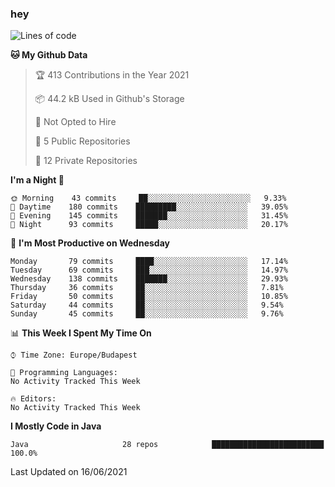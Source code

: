 ### hey

<!--START_SECTION:waka-->
![Lines of code](https://img.shields.io/badge/From%20Hello%20World%20I%27ve%20Written-45756%20lines%20of%20code-blue)

**🐱 My Github Data** 

> 🏆 413 Contributions in the Year 2021
 > 
> 📦 44.2 kB Used in Github's Storage 
 > 
> 🚫 Not Opted to Hire
 > 
> 📜 5 Public Repositories 
 > 
> 🔑 12 Private Repositories  
 > 
**I'm a Night 🦉** 

```text
🌞 Morning    43 commits     ██░░░░░░░░░░░░░░░░░░░░░░░   9.33% 
🌆 Daytime    180 commits    █████████░░░░░░░░░░░░░░░░   39.05% 
🌃 Evening    145 commits    ███████░░░░░░░░░░░░░░░░░░   31.45% 
🌙 Night      93 commits     █████░░░░░░░░░░░░░░░░░░░░   20.17%

```
📅 **I'm Most Productive on Wednesday** 

```text
Monday       79 commits     ████░░░░░░░░░░░░░░░░░░░░░   17.14% 
Tuesday      69 commits     ███░░░░░░░░░░░░░░░░░░░░░░   14.97% 
Wednesday    138 commits    ███████░░░░░░░░░░░░░░░░░░   29.93% 
Thursday     36 commits     ██░░░░░░░░░░░░░░░░░░░░░░░   7.81% 
Friday       50 commits     ██░░░░░░░░░░░░░░░░░░░░░░░   10.85% 
Saturday     44 commits     ██░░░░░░░░░░░░░░░░░░░░░░░   9.54% 
Sunday       45 commits     ██░░░░░░░░░░░░░░░░░░░░░░░   9.76%

```


📊 **This Week I Spent My Time On** 

```text
⌚︎ Time Zone: Europe/Budapest

💬 Programming Languages: 
No Activity Tracked This Week

🔥 Editors: 
No Activity Tracked This Week

```

**I Mostly Code in Java** 

```text
Java                     28 repos            █████████████████████████   100.0%

```



 Last Updated on 16/06/2021
<!--END_SECTION:waka-->
